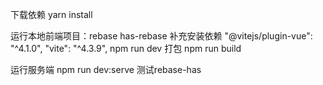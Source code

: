 下载依赖
yarn install

运行本地前端项目：rebase
has-rebase
补充安装依赖
"@vitejs/plugin-vue": "^4.1.0",
"vite": "^4.3.9",
npm run dev
打包
npm run build

运行服务端
npm run dev:serve
测试rebase-has